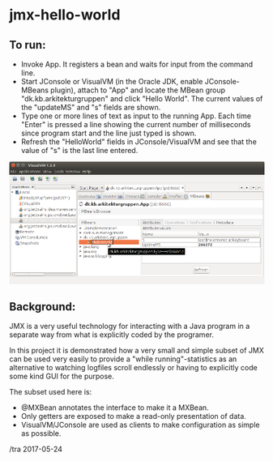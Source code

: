 # jmx-hello-world

To run:
---

* Invoke App.  It registers a bean and waits for input from the command line.
* Start JConsole or VisualVM (in the Oracle JDK, enable JConsole-MBeans plugin), attach to "App" 
  and locate the MBean group "dk.kb.arkitekturgruppen" and click
  "Hello World".  The current values of the "updateMS" and "s" fields are shown.
* Type one or more lines of text as input to the running App.  Each time "Enter" is pressed a line showing the current number of
  milliseconds since program start and the line just typed is shown.
* Refresh the "HelloWorld" fields in JConsole/VisualVM and see that the value of "s" is the last line entered.

![visualvm screenshot](app-in-visualvm.png)


Background:
---


JMX is a very useful technology for interacting with 
a Java program in a separate way from what is explicitly coded by 
the programer.

In this project it is demonstrated how a very small and simple
subset of JMX can be used very easily to provide a "while running"-statistics
as an alternative to watching logfiles scroll endlessly or having to
explicitly code some kind GUI for the purpose.

The subset used here is:

* @MXBean annotates the interface to make it a MXBean.
* Only getters are exposed to make a read-only presentation of data.
* VisualVM/JConsole are used as clients to make configuration as simple as possible.



/tra 2017-05-24
